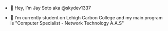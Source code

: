 - 👋 Hey, I’m Jay Soto aka @skydev1337

- 🌱 I’m currently student on Lehigh Carbon College and my main program is "Computer Specialist - Network Technology A.A.S"

